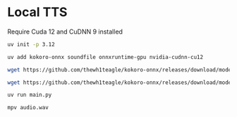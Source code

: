 # Local TTS

Require Cuda 12 and CuDNN 9 installed

```bash
uv init -p 3.12
```

```bash
uv add kokoro-onnx soundfile onnxruntime-gpu nvidia-cudnn-cu12
```

```bash
wget https://github.com/thewh1teagle/kokoro-onnx/releases/download/model-files/kokoro-v0_19.onnx
```

```bash
wget https://github.com/thewh1teagle/kokoro-onnx/releases/download/model-files/voices.json
```

```bash
uv run main.py
```

```bash
mpv audio.wav
```

